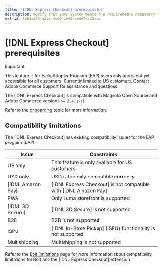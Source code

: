 ```yaml
---
title: '[!DNL Express Checkout] prerequisites'
description: Verify that your system meets the requirements necessary to use the [!DNL Express Checkout] for Adobe Commerce extension.
exl-id: fa61aa73-a2b6-4c69-ab42-cede74c15caa
---
```

# [!DNL Express Checkout] prerequisites

>[!IMPORTANT]
>
> This feature is for Early Adopter Program (EAP) users only and is not yet accessible for all customers. Currently limited to US customers. Contact Adobe Commerce Support for assistance and questions.

The [!DNL Express Checkout] is compatible with Magento Open Source and Adobe Commerce versions `>= 2.4.1-p1`.

Refer to the [onboarding](../express-checkout/onboarding.md) topic for more information.

## Compatibility limitations

The [!DNL Express Checkout] has existing compatibility issues for the EAP program (EAP):

| **Issue** | **Constraints** |
|----------------|-----------------|
| US only| This feature is only available for US customers |
| USD only| USD is the only compatible currency |
| [!DNL Amazon Pay] | [!DNL Express Checkout] is not compatible with [!DNL Amazon Pay] |
| PWA | Only Luma storefront is supported |
| [!DNL 3D Secure] | [!DNL 3D Secure] is not supported |
| B2B | B2B is not supported |
| ISPU | [!DNL In-Store Pickup] (ISPU) functionality is not supported |
| Multishipping | Multishipping is not supported |

Refer to the [Bolt limitations](https://help.bolt.com/integrations/adobe-express-checkout/set-up/#limitations) page for more information about compatibility limitations for Bolt and the [!DNL Express Checkout] extension.
